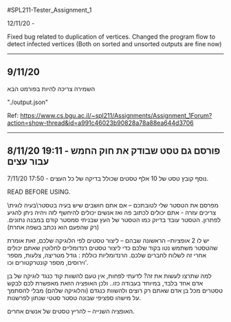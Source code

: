 #SPL211-Tester_Assignment_1

12/11/20 - 

Fixed bug related to duplication of vertices.
Changed the program flow to detect infected vertices (Both on sorted and unsorted outputs are fine now)

-------
9/11/20
-------
השמירה צריכה להיות בפורמט הבא

"./output.json"

Ref:
https://www.cs.bgu.ac.il/~spl211/Assignments/Assignment_1Forum?action=show-thread&id=a991c46023b90828a78a88ea644d3706


-------
8/11/20 19:11 - פורסם גם טסט שבודק את חוק החמש עבור עצים
-------
  
7/11/20 17:50 - נוסף קובץ טסט של 10 אלף טסטים שכולל בדיקה של כל העצים. 


READ BEFORE USING.

מפרסם את הטסטר שלי לטובתכם – אם אתם חושבים שיש בעיה בטסטר\בעיה לוגית\ צריכים עזרה - אתם יכולים לכתוב פה ואז אנשים יכולים להיחשף לזה ויהיה ניתן להגיע לפתרון.
הטסטר עובד בדיוק כמו הטסטר של העץ שבניתי סמסטר קודם במבנה נתונים. (רק שהפעם הוא נכתב בשפה אחרת)

יש לו 2 אופציות–
הראשונה שבהם – 
ליצור טסטים לפי הלוגיקה שלכם, זאת אומרת שהטסטר משתמש נטו בקוד שלכם כדי ליצור טסטים רנדומליים לחלוטין שאתם יכולים אחרי זה לשלוח לחברים שלכם.
הרנדומליות כוללת : גודל מטריצה, צלעות, מספר וירוסים, מספר קונטרקטורים וכו'.


למה שתרצו לעשות את זה?
לדעתי לפחות, אין טעם להשוות קוד כנגד לוגיקה של בן אדם אחד בלבד, במיוחד בעבודה כזו.. ולכן האופציה הזאת מאפשרת לכם לבקש טסטרים מכל בן אדם שאתם רק רוצים ולהשוות כנגדם (והלוגיקה שלהם)  מבלי להסתמך על מישהו ספציפי שבונה טסטר סטטי שנתון לפרשנות.

האופציה השנייה –
להריץ טסטים של אנשים אחרים.
